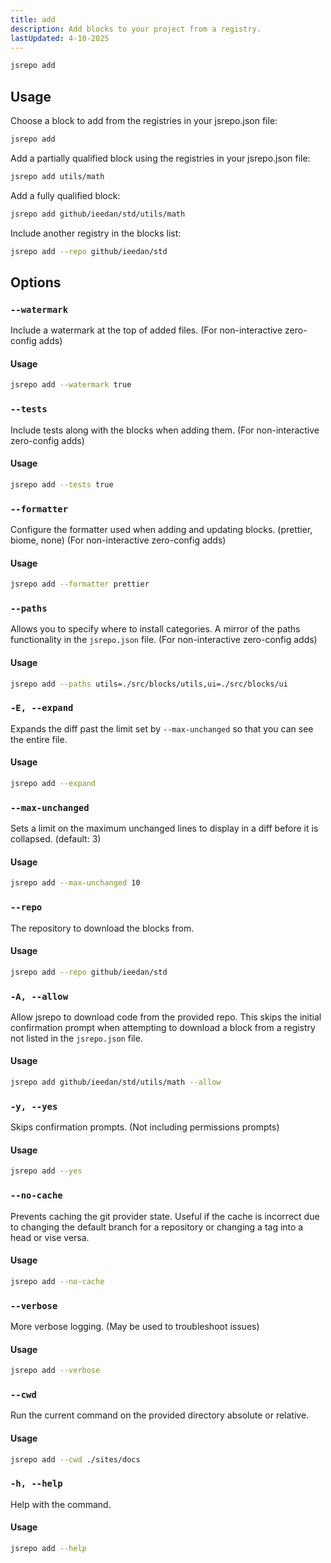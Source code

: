 ```yaml
---
title: add
description: Add blocks to your project from a registry.
lastUpdated: 4-10-2025
---
```


```sh
jsrepo add
```

## Usage

Choose a block to add from the registries in your jsrepo.json file:

```sh
jsrepo add
```

Add a partially qualified block using the registries in your jsrepo.json file:

```sh
jsrepo add utils/math
```

Add a fully qualified block:

```sh
jsrepo add github/ieedan/std/utils/math
```

Include another registry in the blocks list:

```sh
jsrepo add --repo github/ieedan/std
```

## Options

### `--watermark`

Include a watermark at the top of added files. (For non-interactive zero-config adds)

#### Usage

```sh
jsrepo add --watermark true
```

### `--tests`

Include tests along with the blocks when adding them. (For non-interactive zero-config adds)

#### Usage

```sh
jsrepo add --tests true
```

### `--formatter`

Configure the formatter used when adding and updating blocks. (prettier, biome, none) (For non-interactive zero-config adds)

#### Usage

```sh
jsrepo add --formatter prettier
```

### `--paths`

Allows you to specify where to install categories. A mirror of the paths functionality in the `jsrepo.json` file. (For non-interactive zero-config adds)

#### Usage

```sh
jsrepo add --paths utils=./src/blocks/utils,ui=./src/blocks/ui
```

### `-E, --expand`

Expands the diff past the limit set by `--max-unchanged` so that you can see the entire file.

#### Usage

```sh
jsrepo add --expand
```

### `--max-unchanged`

Sets a limit on the maximum unchanged lines to display in a diff before it is collapsed. (default: 3)

#### Usage

```sh
jsrepo add --max-unchanged 10
```

### `--repo`

The repository to download the blocks from.

#### Usage

```sh
jsrepo add --repo github/ieedan/std
```

### `-A, --allow`

Allow jsrepo to download code from the provided repo. This skips the initial confirmation prompt when attempting to download a block from a registry not listed in the `jsrepo.json` file.

#### Usage

```sh
jsrepo add github/ieedan/std/utils/math --allow
```

### `-y, --yes`

Skips confirmation prompts. (Not including permissions prompts)

#### Usage

```sh
jsrepo add --yes
```

### `--no-cache`

Prevents caching the git provider state. Useful if the cache is incorrect due to changing the default branch for a repository or changing a tag into a head or vise versa.

#### Usage

```sh
jsrepo add --no-cache
```

### `--verbose`

More verbose logging. (May be used to troubleshoot issues)

#### Usage

```sh
jsrepo add --verbose
```

### `--cwd`

Run the current command on the provided directory absolute or relative.

#### Usage

```sh
jsrepo add --cwd ./sites/docs
```

### `-h, --help`

Help with the command.

#### Usage

```sh
jsrepo add --help
```

